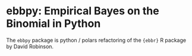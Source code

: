 # ebbpy: Empirical Bayes on the Binomial in Python

The `ebbpy` package is python / polars refactoring of the `{ebbr}` R package by David Robinson.

<!---
**License:** MIT

---

**Overview**

The `ebbpy` package provides methods for empirical Bayes shrinkage and estimation on data with many observations of success/total counts. These methods are useful for adjusting estimates towards a global prior, especially when dealing with proportions estimated from varying sample sizes. The methods are inspired by a series of blog posts on baseball batting averages but can be applied to a variety of data types.

**Installation**

Currently, `ebbpy` is not available on PyPI. You can install the package from GitHub:

```bash
pip install git+https://github.com/yourusername/ebbpy.git
```

Alternatively, you can clone the repository and install it locally:

```bash
git clone https://github.com/yourusername/ebbpy.git
cd ebbpy
pip install .
```

**Functions**

`ebbpy` provides several functions for empirical Bayes estimation:

- `ebb_fit_prior`: Fits a beta distribution to a dataset of success/total counts using maximum likelihood estimation or the method of moments. It returns an `EbbPrior` object, which includes methods like `model_frame` to retrieve the data used and `augment` to update observations with the prior.

- `add_ebb_estimate`: A shortcut for performing `ebb_fit_prior` to fit a prior, then updating each observation to create a posterior. It adds columns to the DataFrame with the posterior estimates.

- `add_ebb_prop_test`: Performs an empirical Bayesian version of a one-sample or two-sample proportion test, comparing each observation in the data to either a fixed threshold or to another beta posterior.

- `ebb_fit_mixture`: Fits a mixture of beta distributions as the prior.

**Example**

Suppose we simulate some data from a beta-binomial model. Each observation has a true probability drawn from a beta distribution (with parameters `alpha=10` and `beta=40`, resulting in a mean of 20%). However, the totals vary, such that our estimate of `x / total` has a lot of noise for some observations:

```python
import numpy as np
import polars as pl
import matplotlib.pyplot as plt

# Simulate data
np.random.seed(2017)
obs = 1000
prob = np.random.beta(10, 40, size=obs)
total = np.round(np.random.lognormal(mean=4, sigma=2, size=obs)) + 1
total = total.astype(int)
x = np.random.binomial(total, prob)
sim_dat = pl.DataFrame({'prob': prob, 'total': total, 'x': x})

# Plot the data
plt.scatter(sim_dat['total'], sim_dat['x'] / sim_dat['total'])
plt.xscale('log')
plt.xlabel('total')
plt.ylabel('x / total')
plt.title('Simulated Data')
plt.show()
```

![Simulated Data Plot](path_to_plot_image)

We would want to shrink towards a beta prior, a process described [here](https://varianceexplained.org/r/empirical_bayes_baseball/). We can fit a beta prior using `ebb_fit_prior`:

```python
# Import the function
from ebbpy import ebb_fit_prior

# Fit the prior
prior = ebb_fit_prior(sim_dat, x='x', n='total', method='mle')

# Display the prior parameters
print("Prior Parameters:")
print(prior.parameters)
```

Sample Output:

```
Prior Parameters:
{'alpha': 11.39114826827856, 'beta': 46.08749800382458}
```

Notice that the function takes the DataFrame first, since it is designed to be chainable, and the following two arguments are the success column (`x`) and the total column (`n`). This computes an estimate of the prior based on maximum likelihood estimation and gets rather close to the true alpha and beta values.

We can then use that prior to update each individual observation. The `add_ebb_estimate` function is a shortcut for both fitting the prior and updating observations, which is the most common use case:

```python
# Import the function
from ebbpy import add_ebb_estimate

# Perform empirical Bayes shrinkage
shrunken = add_ebb_estimate(sim_dat, x='x', n='total')

# Display the augmented DataFrame
print(shrunken.select(['prob', 'total', 'x', '.alpha1', '.beta1', '.fitted', '.raw']).head())
```

Sample Output:

```
shape: (5, 7)
┌───────────┬───────┬─────┬──────────┬──────────┬──────────┬──────────┐
│ prob      ┆ total ┆ x   ┆ .alpha1  ┆ .beta1   ┆ .fitted  ┆ .raw     │
│ ---       ┆ ---   ┆ --- ┆ ---      ┆ ---      ┆ ---      ┆ ---      │
│ f64       ┆ i64   ┆ i64 ┆ f64      ┆ f64      ┆ f64      ┆ f64      │
╞═══════════╪═══════╪═════╪══════════╪══════════╪══════════╪══════════╡
│ 0.320065  ┆ 182   ┆ 66  ┆ 77.39115 ┆ 162.0875 ┆ 0.323165 ┆ 0.362637 │
│ 0.195053  ┆ 1015  ┆ 198 ┆ 209.3911 ┆ 863.0875 ┆ 0.195240 ┆ 0.195074 │
│ 0.253414  ┆ 5     ┆ 1   ┆ 12.39115 ┆ 50.0875  ┆ 0.198326 ┆ 0.200000 │
│ 0.100220  ┆ 12    ┆ 3   ┆ 14.39115 ┆ 55.0875  ┆ 0.207131 ┆ 0.250000 │
│ 0.195527  ┆ 1259  ┆ 223 ┆ 234.3911 ┆ 1082.087 ┆ 0.178044 ┆ 0.177125 │
└───────────┴───────┴─────┴──────────┴──────────┴──────────┴──────────┘
```

This adds columns to the data, including the raw `x / total` estimate (`.raw`) and the shrunken empirical Bayes estimate (`.fitted`):

```python
# Visualize the shrinkage towards the prior mean
plt.scatter(shrunken['.raw'], shrunken['.fitted'], c=np.log10(shrunken['total']), cmap='viridis')
plt.plot([0, 1], [0, 1], color='red', linestyle='--')
prior_mean = prior.parameters['alpha'] / (prior.parameters['alpha'] + prior.parameters['beta'])
plt.axhline(y=prior_mean, color='red', linestyle=':', label=f"Prior Mean ({prior_mean:.2f})")
plt.xlabel('.raw (Observed Proportion)')
plt.ylabel('.fitted (Posterior Estimate)')
plt.colorbar(label='log10(total)')
plt.title('Empirical Bayes Shrinkage')
plt.legend()
plt.show()
```

![Shrinkage Plot](path_to_shrinkage_plot_image)

The output shows how observations with smaller total counts are shrunk more towards the prior mean, while those with larger counts remain closer to their observed proportions.

The output also includes credible intervals for each observation. For example, we can examine the estimates and credible intervals of the first 20 observations, and compare them to the true probabilities:

```python
# Add observation index for plotting
first_20 = shrunken.head(20).with_row_count(name='observation')

# Plotting the estimates and credible intervals for the first 20 observations
plt.errorbar(first_20['observation'], first_20['.fitted'], yerr=[first_20['.fitted'] - first_20['.low'], first_20['.high'] - first_20['.fitted']], fmt='o', label='Empirical Bayes Estimate')
plt.scatter(first_20['observation'], first_20['prob'], color='red', label='True Probability')
plt.xlabel('Observation')
plt.ylabel('Estimate')
plt.title('Estimating Proportions in 20 Observations')
plt.legend()
plt.show()
```

![Credible Intervals Plot](path_to_credible_intervals_plot_image)

As expected, the 95% credible intervals contain the true probabilities about 95% of the time.

**Code of Conduct**

Please note that this project is released with a [Contributor Code of Conduct](https://www.contributor-covenant.org/version/2/0/code_of_conduct/). By participating in this project, you agree to abide by its terms.

---

**Dependencies**

Ensure that you have the necessary packages installed:

```bash
pip install polars numpy scipy matplotlib
```

**Note**

- **Variable Naming:** In the code examples, ensure that the column names in your DataFrame match those used in the functions (e.g., `'x'` for successes and `'total'` for trials).

- **Data Handling:** The code uses [Polars](https://pola.rs/) for efficient data manipulation. Polars provides a DataFrame API similar to pandas but with improved performance.

- **Visualization:** The plots are created using `matplotlib`. You can customize the plots or use other visualization libraries like `seaborn` if preferred.

---

**Acknowledgments**

The `ebbpy` package in Python is inspired by the [ebbr](https://github.com/dgrtwo/ebbr) package in R, developed by [David Robinson](https://github.com/dgrtwo). The methods and examples are based on his work on empirical Bayes estimation and the accompanying blog posts.

**Contributing**

Contributions are welcome! If you find any issues or have suggestions for improvements, please open an issue or submit a pull request on GitHub.

---

**License**

This project is licensed under the MIT License - see the [LICENSE](LICENSE) file for details.

---

**References**

- [Empirical Bayes Estimation](https://en.wikipedia.org/wiki/Empirical_Bayes_method)
- [David Robinson's Blog Posts on Empirical Bayes](https://varianceexplained.org/r/empirical_bayes_baseball/)
